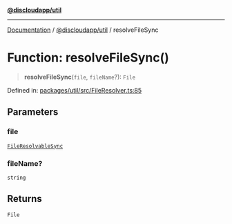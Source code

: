 [**@discloudapp/util**](../README.md)

***

[Documentation](../../../packages.md) / [@discloudapp/util](../README.md) / resolveFileSync

# Function: resolveFileSync()

> **resolveFileSync**(`file`, `fileName`?): `File`

Defined in: [packages/util/src/FileResolver.ts:85](https://github.com/discloud/discloud.app/blob/1458affc9a022eb2fc5fe37e7b3b002130b2fdad/packages/util/src/FileResolver.ts#L85)

## Parameters

### file

[`FileResolvableSync`](../type-aliases/FileResolvableSync.md)

### fileName?

`string`

## Returns

`File`
